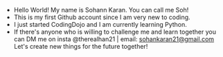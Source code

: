 - Hello World! My name is Sohann Karan. You can call me Soh! 
- This is my first Github account since I am very new to coding. 
- I just started CodingDojo and I am currently learning Python.
- If there's anyone who is willing to challenge me and learn together
  you can DM me on insta @therealhan21 | email: sohankaran21@gmail.com 
  Let's create new things for the future together! 

<!---
therealhan21/therealhan21 is a ✨ special ✨ repository because its `README.md` (this file) appears on your GitHub profile.
You can click the Preview link to take a look at your changes.
--->

